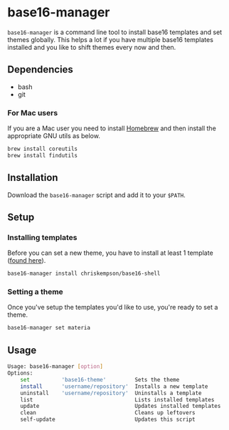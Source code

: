# base16-manager
`base16-manager` is a command line tool to install base16 templates and set themes globally. This helps a lot if you have multiple base16 templates installed and you like to shift themes every now and then.

## Dependencies
* bash
* git

### For Mac users
If you are a Mac user you need to install [Homebrew](https://brew.sh/index_se.html) and then install the appropriate GNU utils as below.
```sh
brew install coreutils
brew install findutils
```

## Installation
Download the `base16-manager` script and add it to your `$PATH`.

## Setup
### Installing templates
Before you can set a new theme, you have to install at least 1 template ([found here](https://github.com/chriskempson/base16)).
```sh
base16-manager install chriskempson/base16-shell
```

### Setting a theme
Once you've setup the templates you'd like to use, you're ready to set a theme.
```sh
base16-manager set materia
```

## Usage
```sh
Usage: base16-manager [option]
Options:
    set          'base16-theme'         Sets the theme
    install      'username/repository'  Installs a new template
    uninstall    'username/repository'  Uninstalls a template
    list                                Lists installed templates
    update                              Updates installed templates
    clean                               Cleans up leftovers
    self-update                         Updates this script
```
